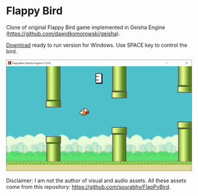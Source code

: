 # Flappy Bird
Clone of original Flappy Bird game implemented in Geisha Engine (https://github.com/dawidkomorowski/geisha).

[Download](https://github.com/dawidkomorowski/flappy-bird/releases/download/v1.1.0/FlappyBird.zip) ready to run version for Windows. Use SPACE key to control the bird.

![](flappy-bird-screenshot.png)

Disclaimer: I am not the author of visual and audio assets. All these assets come from this repository: https://github.com/sourabhv/FlapPyBird.